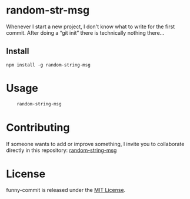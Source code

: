# random-str-msg

Whenever I start a new project, I don't know what to write for the first commit. After doing a “git init” there is technically nothing there...

## Install

```npm
npm install -g random-string-msg
```

# Usage

```bash
    random-string-msg
```

# Contributing

If someone wants to add or improve something, I invite you to collaborate directly in this repository: [random-string-msg](https://www.npmjs.com/package/random-string-msg)

# License

funny-commit is released under the [MIT License](https://opensource.org/licenses/MIT). 